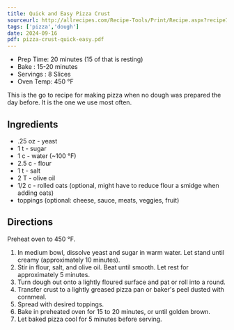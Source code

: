 ```yaml
---
title: Quick and Easy Pizza Crust
sourceurl: http://allrecipes.com/Recipe-Tools/Print/Recipe.aspx?recipeID=20171&origin=detail&servings=8&metric=false
tags: ['pizza','dough']
date: 2024-09-16
pdf: pizza-crust-quick-easy.pdf
---
```


- Prep Time: 20 minutes (15 of that is resting)
- Bake     : 15-20 minutes
- Servings : 8 Slices
- Oven Temp: 450  °F

This is the go to recipe for making pizza when no dough was prepared the day before. It is the one we use most often.

## Ingredients 

- .25 oz - yeast
- 1 t - sugar
- 1 c - water (~100 °F)
- 2.5 c - flour
- 1 t - salt
- 2 T - olive oil
- 1/2 c - rolled oats (optional, might have to reduce flour a smidge when adding oats)
- toppings (optional: cheese, sauce, meats, veggies, fruit)

## Directions

Preheat oven to 450 °F.

1. In medium bowl, dissolve yeast and sugar in warm water. Let stand until creamy (approximately 10 minutes).
1. Stir in flour, salt, and olive oil. Beat until smooth. Let rest for approximately 5 minutes.
1. Turn dough out onto a lightly floured surface and pat or roll into a round. 
1. Transfer crust to a lightly greased pizza pan or baker's peel dusted with cornmeal. 
1. Spread with desired toppings.
1. Bake in preheated oven for 15 to 20 minutes, or until golden brown.
1. Let baked pizza cool for 5 minutes before serving.